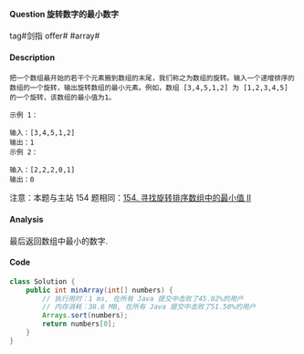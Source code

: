 #### Question 旋转数字的最小数字

tag#剑指 offer# #array#



#### Description

```
把一个数组最开始的若干个元素搬到数组的末尾，我们称之为数组的旋转。输入一个递增排序的数组的一个旋转，输出旋转数组的最小元素。例如，数组 [3,4,5,1,2] 为 [1,2,3,4,5] 的一个旋转，该数组的最小值为1。  

示例 1：

输入：[3,4,5,1,2]
输出：1
示例 2：

输入：[2,2,2,0,1]
输出：0
```

注意：本题与主站 154 题相同：[154. 寻找旋转排序数组中的最小值 II](https://leetcode-cn.com/problems/find-minimum-in-rotated-sorted-array-ii/)



#### Analysis

最后返回数组中最小的数字.



#### Code

```java
class Solution {
    public int minArray(int[] numbers) {
        // 执行用时：1 ms, 在所有 Java 提交中击败了45.02%的用户
		// 内存消耗：38.6 MB, 在所有 Java 提交中击败了51.50%的用户
        Arrays.sort(numbers);
        return numbers[0];
    }
}
```





